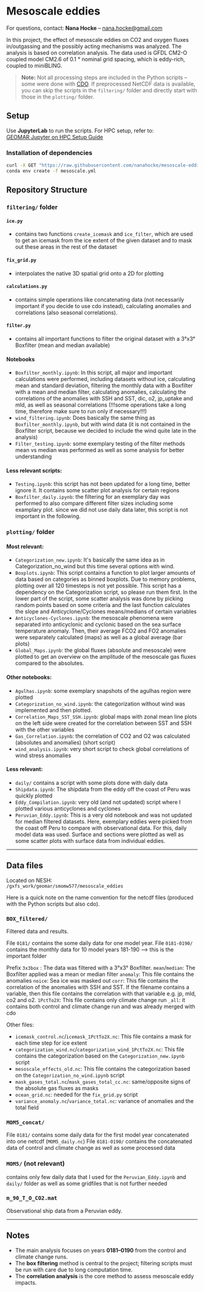 # Mesoscale eddies
For questions, contact: **Nana Hocke** – nana.hocke@gmail.com

In this project, the effect of mesoscale eddies on CO2 and oxygen fluxes in/outgassing and the possibly acting mechanisms was analyzed. The analysis is based on correlation analysis. The data used is GFDL CM2-O coupled model CM2.6 of 0.1 ° nominal grid spacing, which is eddy-rich, coupled to miniBLING.

> **Note:** Not all processing steps are included in the Python scripts – some were done with [CDO](https://code.mpimet.mpg.de/projects/cdo). If preprocessed NetCDF data is available, you can skip the scripts in the `filtering/` folder and directly start with those in the `plotting/` folder.

## Setup

Use **JupyterLab** to run the scripts. For HPC setup, refer to:  
[GEOMAR Jupyter on HPC Setup Guide](https://git.geomar.de/python/jupyter_on_HPC_setup_guide)
### Installation of dependencies
``````bash
curl -X GET "https://raw.githubusercontent.com/nanahocke/mesoscale-eddies/main/mesoscale.yml" -o mesoscale.yml 
conda env create -f mesoscale.yml 
``````

## Repository Structure

### `filtering/` folder
#### `ice.py`
- contains two functions `create_icemask` and `ice_filter`, which are used to get an icemask from the ice extent of the given dataset and to mask out these areas in the rest of the dataset
#### `fix_grid.py`
- interpolates the native 3D spatial grid onto a 2D for plotting
#### `calculations.py`
- contains simple operations like concatenating data (not necessarily important if you decide to use cdo instead), calculating anomalies and correlations (also seasonal correlations).
#### `filter.py`
- contains all important functions to filter the original dataset with a 3°x3° Boxfilter (mean and median available)

#### Notebooks
- `Boxfilter_monthly.ipynb`: In this script, all major and important calculations were performed, including datasets without ice, calculating mean and standard deviation, filtering the monthly data with a Boxfilter with a mean and median filter, calculating anomalies, calculating the correlations of the anomalies with SSH and SST, dic, o2, jp_uptake and mld, as well as seasonal correlations (!!!some operations take a long time, therefore make sure to run only if necessary!!!)
- `wind_filtering.ipynb`: Does basically the same thing as `Boxfilter_monthly.ipynb`, but with wind data (it is not contained in the Boxfilter script, because we decided to include the wind quite late in the analysis)
- `Filter_testing.ipynb`: some exemplary testing of the filter methods mean vs median was performed as well as some analysis for better understanding

#### Less relevant scripts:
- `Testing.ipynb`: this script has not been updated for a long time, better ignore it. It contains some scatter plot analysis for certain regions
- `Boxfilter_daily.ipynb`: the filtering for an exemplary day was performed to also compare different filter sizes including some examplary plot. since we did not use daily data later, this script is not important in the following.

### `plotting/` folder

#### Most relevant:
- `Categorization_new.ipynb`: It's basically the same idea as in Categorization_no_wind but this time several options with wind. 
- `Boxplots.ipynb`: This script contains a function to plot larger amounts of data based on categories as binned boxplots. Due to memory problems, plotting over all 120 timesteps is not yet possible. This script has a dependency on the Categorization script, so please run them first. In the lower part of the script, some scatter analysis was done by picking random points based on some criteria and the last function calculates the slope and Anticyclone/Cyclones means/medians of certain variables
- `Anticyclones-Cyclones.ipynb`: the mesoscale phenomena were separated into anticyclonic and cyclonic based on the sea surface temperature anomaly. Then, their average FCO2 and FO2 anomalies were separately calculated (maps) as well as a global average (bar plots)
- `Global_Maps.ipynb`: the global fluxes (absolute and mesoscale) were plotted to get an overview on the amplitude of the mesoscale gas fluxes compared to the absolutes.

#### Other notebooks:
- `Agulhas.ipynb`: some exemplary snapshots of the agulhas region were plotted
- `Categorization_no_wind.ipynb`: the categorization  without wind was implemented and then plotted.
- `Correlation_Maps_SST_SSH.ipynb`: global maps with zonal mean line plots on the left side were created for the correlation between SST and SSH with the other variables
- `Gas_Correlation.ipynb`: the correlation of CO2 and O2 was calculated (absolutes and anomalies) (short script)
- `wind_analysis.ipynb`: very short script to check global correlations of wind stress anomalies


#### Less relevant: 
- `daily/` contains a script with some plots done with daily data
- `Shipdata.ipynb`: The shipdata from the eddy off the coast of Peru was quickly plotted
- `Eddy_Compilation.ipynb`: very old (and not updated) script where I plotted various anticyclones and cyclones
- `Peruvian_Eddy.ipynb`: This is a very old notebook and was not updated for median filtered datasets. Here, exemplary eddies were picked from the coast off Peru to compare with observational data. For this, daily model data was used. Surface and sections were plotted as well as some scatter plots with surface data from individual eddies.
  
---

## Data files

Located on NESH:  
`/gxfs_work/geomar/smomw577/mesoscale_eddies`

Here is a quick note on the name convention for the netcdf files (produced with the Python scripts but also cdo).

### `BOX_filtered/`
Filtered data and results.

File `0181/` contains the some daily data for one model year.
File `0181-0190/` contains the monthly data for 10 model years 181-190 --> this is the important folder

Prefix `3x3box` : The data was filtered with a 3°x3° Boxfilter.
`mean`/`median`: The Boxfilter applied was a mean or median filter
`anomaly`: This file contains the anomalies
`noice`: Sea ice was masked out
`corr`: This file contains the correlation of the anomalies with SSH and SST. If the filename contains a variable, then this file contains the correlation with that variable e.g. jp, mld, co2 and o2.
`1PctTo2X`: This file contains only climate change run
`_all`: it contains both control and climate change run and was already merged with cdo

Other files: 

- `icemask_control.nc`/`icemask_1PctTo2X.nc`: This file contains a mask for each time step for ice extent
- `categorization_wind.nc`/`categorization_wind_1PctTo2X.nc`: This file contains the categorization based on the `Categorization_new.ipynb` script
- `mesoscale_effects_old.nc`: This file contains the categorization based on the `Categorization_no_wind.ipynb` script
- `mask_gases_total.nc`/`mask_gases_total_cc.nc`: same/opposite signs of the absolute gas fluxes as masks
- `ocean_grid.nc`: needed for the `fix_grid.py` script
- `variance_anomaly.nc`/`variance_total.nc`: variance of anomalies and the total field

### `MOM5_concat/`

File `0181/` contains some daily data for the first model year concatenated into one netcdf (`MOM5_daily.nc`)
File `0181-0190/` contains the concatenated data of control and climate change as well as some processed data

### `MOM5/` (not relevant)
contains only few daily data that I used for the `Peruvian_Eddy.ipynb` and `daily/` folder as well as some gridfiles that is not further needed

### `m_90_T_O_CO2.mat`
Observational ship data from a Peruvian eddy.


---

## Notes

- The main analysis focuses on years **0181–0190** from the control and climate change runs.
- The **box filtering** method is central to the project; filtering scripts must be run with care due to long computation time.
- The **correlation analysis** is the core method to assess mesoscale eddy impacts.